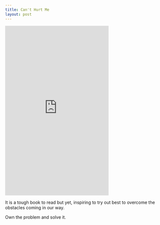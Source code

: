```yaml
---
title: Can't Hurt Me
layout: post
---
```

<iframe type="text/html" sandbox="allow-scripts allow-same-origin allow-popups" width="336" height="550" frameborder="0" allowfullscreen style="max-width:100%" src="https://read.amazon.com/kp/card?asin=B07H453KGH&preview=inline&linkCode=kpe&ref_=cm_sw_r_kb_dp_BGYQW0TXKV34MYZR3W6A" ></iframe>

It is a tough book to read but yet, inspiring to try out best to overcome the obstacles coming in our way. 

Own the problem and solve it. 

